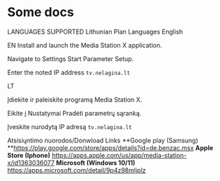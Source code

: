 # Some docs
LANGUAGES SUPPORTED Lithunian 
Plan Languages English 

 EN
 Install and launch the Media Station X application.
 
 Navigate to Settings  Start Parameter  Setup.
 
 Enter the noted IP address `tv.nelagina.lt`
 
 LT
 
 Įdiekite ir paleiskite programą Media Station X.
 
 Eikite į Nustatymai Pradėti parametrų sąranką.
 
 Įveskite nurodytą IP adresą `tv.nelagina.lt`

 Atsisiųntimo nuorodos/Donwload Links
 **Google play (Samsung) **https://play.google.com/store/apps/details?id=de.benzac.msx
 **Apple Store (Iphone)**  https://apps.apple.com/us/app/media-station-x/id1363036077
 **Microsoft (Windows 10/11)** https://apps.microsoft.com/detail/9p4z98mljplz
